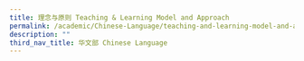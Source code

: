 ```yaml
---
title: 理念与原则 Teaching & Learning Model and Approach
permalink: /academic/Chinese-Language/teaching-and-learning-model-and-approach/
description: ""
third_nav_title: 华文部 Chinese Language
---
```

